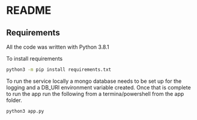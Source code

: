 # README
## Requirements
All the code was written with Python 3.8.1

To install requirements
```bash
python3 -m pip install requirements.txt
```

To run the service locally a mongo database needs to be set up for the logging and a DB_URI environment variable created. Once that is complete to run the app run the following from a termina/powershell from the app folder. 
```
python3 app.py
```